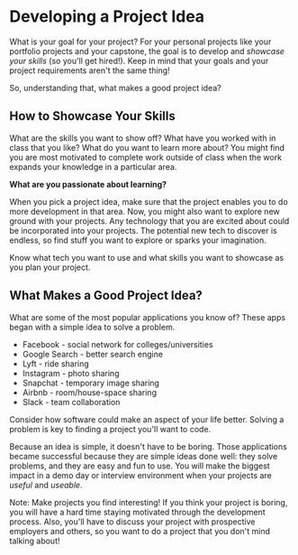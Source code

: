 # Developing a Project Idea

What is your goal for your project? For your personal projects like your portfolio projects and your capstone, the goal is to develop and *showcase your skills* (so you'll get hired!). Keep in mind that your goals and your project requirements aren't the same thing! 

So, understanding that, what makes a good project idea? 

## How to Showcase Your Skills

What are the skills you want to show off? What have you worked with in class that you like? What do you want to learn more about? You might find you are most motivated to complete work outside of class when the work expands your knowledge in a particular area. 

**What are you passionate about learning?** 

When you pick a project idea, make sure that the project enables you to do more development in that area. Now, you might also want to explore new ground with your projects. Any technology that you are excited about could be incorporated into your projects. The potential new tech to discover is endless, so find stuff you want to explore or sparks your imagination.

Know what tech you want to use and what skills you want to showcase as you plan your project.

## What Makes a Good Project Idea?

What are some of the most popular applications you know of? These apps began with a simple idea to solve a problem.

* Facebook - social network for colleges/universities
* Google Search - better search engine
* Lyft - ride sharing
* Instagram - photo sharing
* Snapchat - temporary image sharing
* Airbnb - room/house-space sharing
* Slack - team collaboration

Consider how software could make an aspect of your life better. Solving a problem is key to finding a project you'll want to code. 

Because an idea is simple, it doesn't have to be boring. Those applications became successful because they are simple ideas done well: they solve problems, and they are easy and fun to use. You will make the biggest impact in a demo day or interview environment when your projects are *useful* and *useable*. 

Note: Make projects you find interesting! If you think your project is boring, you will have a hard time staying motivated through the development process. Also, you'll have to discuss your project with prospective employers and others, so you want to do a project that you don't mind talking about!
